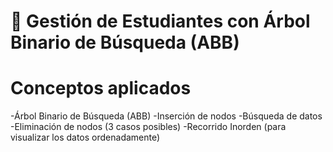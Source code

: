# 🌲 Gestión de Estudiantes con Árbol Binario de Búsqueda (ABB)

# Conceptos aplicados

-Árbol Binario de Búsqueda (ABB)
-Inserción de nodos
-Búsqueda de datos
-Eliminación de nodos (3 casos posibles)
-Recorrido Inorden (para visualizar los datos ordenadamente)

